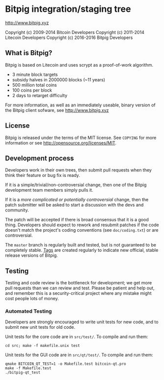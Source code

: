 Bitpig integration/staging tree
================================

http://www.bitpig.xyz

Copyright (c) 2009-2014 Bitcoin Developers
Copyright (c) 2011-2014 Litecoin Developers
Copyright (c) 2016-2016 Bitpig Developers

What is Bitpig?
----------------

Bitpig is based on Litecoin and uses scrypt as a proof-of-work algorithm.
 - 3 minute block targets
 - subsidy halves in 2000000 blocks (~11 years)
 - 500 million total coins
 - 100 coins per block
 - 2 days to retarget difficulty

For more information, as well as an immediately useable, binary version of
the Bitpig client sofware, see http://www.bitpig.xyz

License
-------

Bitpig is released under the terms of the MIT license. See `COPYING` for more
information or see http://opensource.org/licenses/MIT.

Development process
-------------------

Developers work in their own trees, then submit pull requests when they think
their feature or bug fix is ready.

If it is a simple/trivial/non-controversial change, then one of the Bitpig
development team members simply pulls it.

If it is a *more complicated or potentially controversial* change, then the patch
submitter will be asked to start a discussion with the devs and community.

The patch will be accepted if there is broad consensus that it is a good thing.
Developers should expect to rework and resubmit patches if the code doesn't
match the project's coding conventions (see `doc/coding.txt`) or are
controversial.

The `master` branch is regularly built and tested, but is not guaranteed to be
completely stable. [Tags](https://github.com/bitpig-project/bitpig/tags) are created
regularly to indicate new official, stable release versions of Bitpig.

Testing
-------

Testing and code review is the bottleneck for development; we get more pull
requests than we can review and test. Please be patient and help out, and
remember this is a security-critical project where any mistake might cost people
lots of money.

### Automated Testing

Developers are strongly encouraged to write unit tests for new code, and to
submit new unit tests for old code.

Unit tests for the core code are in `src/test/`. To compile and run them:

    cd src; make -f makefile.unix test

Unit tests for the GUI code are in `src/qt/test/`. To compile and run them:

    qmake BITCOIN_QT_TEST=1 -o Makefile.test bitcoin-qt.pro
    make -f Makefile.test
    ./bitpig-qt_test

